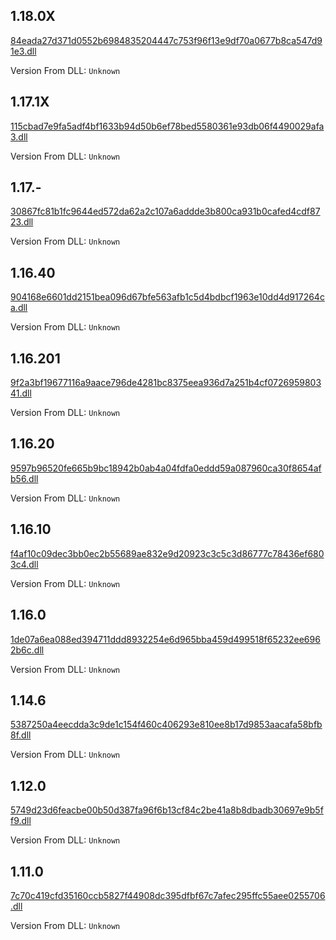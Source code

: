 
## 1.18.0X
[84eada27d371d0552b6984835204447c753f96f13e9df70a0677b8ca547d91e3.dll](dlls/84eada27d371d0552b6984835204447c753f96f13e9df70a0677b8ca547d91e3.dll)

Version From DLL: `Unknown`
## 1.17.1X
[115cbad7e9fa5adf4bf1633b94d50b6ef78bed5580361e93db06f4490029afa3.dll](dlls/115cbad7e9fa5adf4bf1633b94d50b6ef78bed5580361e93db06f4490029afa3.dll)

Version From DLL: `Unknown`
## 1.17.-
[30867fc81b1fc9644ed572da62a2c107a6addde3b800ca931b0cafed4cdf8723.dll](dlls/30867fc81b1fc9644ed572da62a2c107a6addde3b800ca931b0cafed4cdf8723.dll)

Version From DLL: `Unknown`
## 1.16.40
[904168e6601dd2151bea096d67bfe563afb1c5d4bdbcf1963e10dd4d917264ca.dll](dlls/904168e6601dd2151bea096d67bfe563afb1c5d4bdbcf1963e10dd4d917264ca.dll)

Version From DLL: `Unknown`
## 1.16.201
[9f2a3bf19677116a9aace796de4281bc8375eea936d7a251b4cf072695980341.dll](dlls/9f2a3bf19677116a9aace796de4281bc8375eea936d7a251b4cf072695980341.dll)

Version From DLL: `Unknown`
## 1.16.20
[9597b96520fe665b9bc18942b0ab4a04fdfa0eddd59a087960ca30f8654afb56.dll](dlls/9597b96520fe665b9bc18942b0ab4a04fdfa0eddd59a087960ca30f8654afb56.dll)

Version From DLL: `Unknown`
## 1.16.10
[f4af10c09dec3bb0ec2b55689ae832e9d20923c3c5c3d86777c78436ef6803c4.dll](dlls/f4af10c09dec3bb0ec2b55689ae832e9d20923c3c5c3d86777c78436ef6803c4.dll)

Version From DLL: `Unknown`
## 1.16.0
[1de07a6ea088ed394711ddd8932254e6d965bba459d499518f65232ee6962b6c.dll](dlls/1de07a6ea088ed394711ddd8932254e6d965bba459d499518f65232ee6962b6c.dll)

Version From DLL: `Unknown`
## 1.14.6
[5387250a4eecdda3c9de1c154f460c406293e810ee8b17d9853aacafa58bfb8f.dll](dlls/5387250a4eecdda3c9de1c154f460c406293e810ee8b17d9853aacafa58bfb8f.dll)

Version From DLL: `Unknown`
## 1.12.0
[5749d23d6feacbe00b50d387fa96f6b13cf84c2be41a8b8dbadb30697e9b5ff9.dll](dlls/5749d23d6feacbe00b50d387fa96f6b13cf84c2be41a8b8dbadb30697e9b5ff9.dll)

Version From DLL: `Unknown`
## 1.11.0
[7c70c419cfd35160ccb5827f44908dc395dfbf67c7afec295ffc55aee0255706.dll](dlls/7c70c419cfd35160ccb5827f44908dc395dfbf67c7afec295ffc55aee0255706.dll)

Version From DLL: `Unknown`
